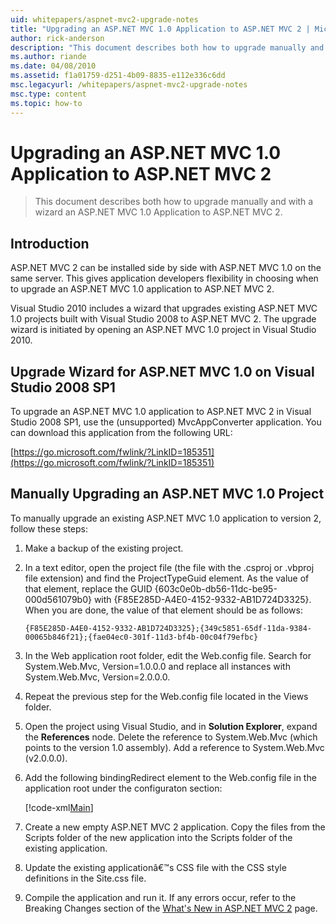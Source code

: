```yaml
---
uid: whitepapers/aspnet-mvc2-upgrade-notes
title: "Upgrading an ASP.NET MVC 1.0 Application to ASP.NET MVC 2 | Microsoft Docs"
author: rick-anderson
description: "This document describes both how to upgrade manually and with a wizard an ASP.NET MVC 1.0 Application to ASP.NET MVC 2. This document is also available for d..."
ms.author: riande
ms.date: 04/08/2010
ms.assetid: f1a01759-d251-4b09-8835-e112e336c6dd
msc.legacyurl: /whitepapers/aspnet-mvc2-upgrade-notes
msc.type: content
ms.topic: how-to
---
```

# Upgrading an ASP.NET MVC 1.0 Application to ASP.NET MVC 2

> This document describes both how to upgrade manually and with a wizard an ASP.NET MVC 1.0 Application to ASP.NET MVC 2.

## Introduction

ASP.NET MVC 2 can be installed side by side with ASP.NET MVC 1.0 on the same server. This gives application developers flexibility in choosing when to upgrade an ASP.NET MVC 1.0 application to ASP.NET MVC 2.

Visual Studio 2010 includes a wizard that upgrades existing ASP.NET MVC 1.0 projects built with Visual Studio 2008 to ASP.NET MVC 2. The upgrade wizard is initiated by opening an ASP.NET MVC 1.0 project in Visual Studio 2010.

## Upgrade Wizard for ASP.NET MVC 1.0 on Visual Studio 2008 SP1

To upgrade an ASP.NET MVC 1.0 application to ASP.NET MVC 2 in Visual Studio 2008 SP1, use the (unsupported) MvcAppConverter application. You can download this application from the following URL:

[https://go.microsoft.com/fwlink/?LinkID=185351](https://go.microsoft.com/fwlink/?LinkID=185351)

## Manually Upgrading an ASP.NET MVC 1.0 Project

To manually upgrade an existing ASP.NET MVC 1.0 application to version 2, follow these steps:

1. Make a backup of the existing project.
2. In a text editor, open the project file (the file with the .csproj or .vbproj file extension) and find the ProjectTypeGuid element. As the value of that element, replace the GUID {603c0e0b-db56-11dc-be95-000d561079b0} with {F85E285D-A4E0-4152-9332-AB1D724D3325}. When you are done, the value of that element should be as follows: 

    `{F85E285D-A4E0-4152-9332-AB1D724D3325};{349c5851-65df-11da-9384-00065b846f21};{fae04ec0-301f-11d3-bf4b-00c04f79efbc}`
3. In the Web application root folder, edit the Web.config file. Search for System.Web.Mvc, Version=1.0.0.0 and replace all instances with System.Web.Mvc, Version=2.0.0.0.
4. Repeat the previous step for the Web.config file located in the Views folder.
5. Open the project using Visual Studio, and in **Solution Explorer**, expand the **References** node. Delete the reference to System.Web.Mvc (which points to the version 1.0 assembly). Add a reference to System.Web.Mvc (v2.0.0.0).
6. Add the following bindingRedirect element to the Web.config file in the application root under the configuraton section:   

    [!code-xml[Main](aspnet-mvc2-upgrade-notes/samples/sample1.xml)]
7. Create a new empty ASP.NET MVC 2 application. Copy the files from the Scripts folder of the new application into the Scripts folder of the existing application.
8. Update the existing applicationâ€™s CSS file with the CSS style definitions in the Site.css file.
9. Compile the application and run it. If any errors occur, refer to the Breaking Changes section of the [What's New in ASP.NET MVC 2](https://go.microsoft.com/fwlink/?LinkID=185038) page.
